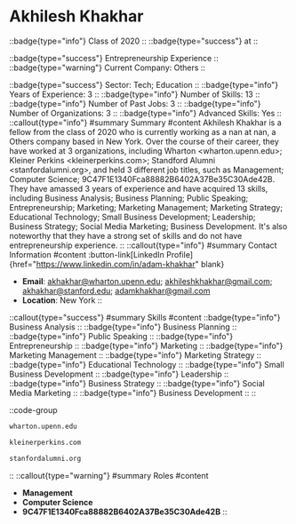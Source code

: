 # Akhilesh Khakhar
::badge{type="info"}
Class of 2020
::
::badge{type="success"}
 at 
::

::badge{type="success"}
Entrepreneurship Experience
::
::badge{type="warning"}
Current Company: Others
::

::badge{type="success"}
Sector: Tech; Education
::
::badge{type="info"}
Years of Experience: 3
::
::badge{type="info"}
Number of Skills: 13
::
::badge{type="info"}
Number of Past Jobs: 3
::
::badge{type="info"}
Number of Organizations: 3
::
::badge{type="info"}
Advanced Skills: Yes
::
::callout{type="info"}
#summary
Summary
#content
Akhilesh Khakhar is a fellow from the class of 2020 who is currently working as a nan at nan, a Others company based in New York. Over the course of their career, they have worked at 3 organizations, including Wharton <wharton.upenn.edu>; Kleiner Perkins <kleinerperkins.com>; Standford Alumni <stanfordalumni.org>, and held 3 different job titles, such as Management; Computer Science; 9C47F1E1340Fca88882B6402A37Be35C30Ade42B. They have amassed 3 years of experience and have acquired 13 skills, including Business Analysis; Business Planning; Public Speaking; Entrepreneurship; Marketing; Marketing Management; Marketing Strategy; Educational Technology; Small Business Development; Leadership; Business Strategy; Social Media Marketing; Business Development. It's also noteworthy that they have a strong set of skills and do not have entrepreneurship experience.
::
::callout{type="info"}
#summary
Contact Information
#content
:button-link[LinkedIn Profile]{href="https://www.linkedin.com/in/adam-khakhar" blank}
- **Email**: akhakhar@wharton.upenn.edu; akhileshkhakhar@gmail.com; akhakhar@stanford.edu; adamkhakhar@gmail.com
- **Location**: New York
::

::callout{type="success"}
#summary
Skills
#content
::badge{type="info"}
Business Analysis
::
::badge{type="info"}
Business Planning
::
::badge{type="info"}
Public Speaking
::
::badge{type="info"}
Entrepreneurship
::
::badge{type="info"}
Marketing
::
::badge{type="info"}
Marketing Management
::
::badge{type="info"}
Marketing Strategy
::
::badge{type="info"}
Educational Technology
::
::badge{type="info"}
Small Business Development
::
::badge{type="info"}
Leadership
::
::badge{type="info"}
Business Strategy
::
::badge{type="info"}
Social Media Marketing
::
::badge{type="info"}
Business Development
::
::

::code-group
```bash [Wharton]
wharton.upenn.edu
```
```bash [Kleiner Perkins]
kleinerperkins.com
```
```bash [Standford Alumni]
stanfordalumni.org
```
::
::callout{type="warning"}
#summary
Roles
#content
- **Management**
- **Computer Science**
- **9C47F1E1340Fca88882B6402A37Be35C30Ade42B**
::

